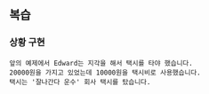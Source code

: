 ## 복습

### 상황 구현
```
앞의 예제에서 Edward는 지각을 해서 택시를 타야 했습니다. 
20000원을 가지고 있었는데 10000원을 택시비로 사용했습니다.
택시는 '잘나간다 운수' 회사 택시를 탔습니다.
```